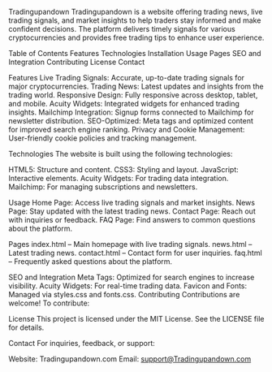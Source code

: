 Tradingupandown
Tradingupandown is a website offering trading news, live trading signals, and market insights to help traders stay informed and make confident decisions. The platform delivers timely signals for various cryptocurrencies and provides free trading tips to enhance user experience.

Table of Contents
Features
Technologies
Installation
Usage
Pages
SEO and Integration
Contributing
License
Contact

Features
Live Trading Signals: Accurate, up-to-date trading signals for major cryptocurrencies.
Trading News: Latest updates and insights from the trading world.
Responsive Design: Fully responsive across desktop, tablet, and mobile.
Acuity Widgets: Integrated widgets for enhanced trading insights.
Mailchimp Integration: Signup forms connected to Mailchimp for newsletter distribution.
SEO-Optimized: Meta tags and optimized content for improved search engine ranking.
Privacy and Cookie Management: User-friendly cookie policies and tracking management.

Technologies
The website is built using the following technologies:

HTML5: Structure and content.
CSS3: Styling and layout.
JavaScript: Interactive elements.
Acuity Widgets: For trading data integration.
Mailchimp: For managing subscriptions and newsletters.

Usage
Home Page: Access live trading signals and market insights.
News Page: Stay updated with the latest trading news.
Contact Page: Reach out with inquiries or feedback.
FAQ Page: Find answers to common questions about the platform.

Pages
index.html – Main homepage with live trading signals.
news.html – Latest trading news.
contact.html – Contact form for user inquiries.
faq.html – Frequently asked questions about the platform.

SEO and Integration
Meta Tags: Optimized for search engines to increase visibility.
Acuity Widgets: For real-time trading data.
Favicon and Fonts: Managed via styles.css and fonts.css.
Contributing
Contributions are welcome! To contribute:

License
This project is licensed under the MIT License. See the LICENSE file for details.

Contact
For inquiries, feedback, or support:

Website: Tradingupandown.com
Email: support@Tradingupandown.com
